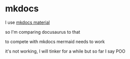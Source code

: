 # mkdocs

I use [mkdocs material](https://squidfunk.github.io/mkdocs-material/)

so I'm comparing docusaurus to that

to compete with mkdocs mermaid needs to work

it's not working, I will tinker for a while but so far I say POO
